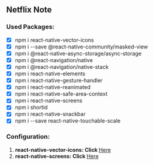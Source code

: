 ## Netflix Note

### Used Packages:

- [x] npm i react-native-vector-icons
- [x] npm i --save @react-native-community/masked-view
- [x] npm i @react-native-async-storage/async-storage
- [x] npm i @react-navigation/native
- [x] npm i @react-navigation/native-stack
- [x] npm i react-native-elements
- [x] npm i react-native-gesture-handler
- [x] npm i react-native-reanimated
- [x] npm i react-native-safe-area-context
- [x] npm i react-native-screens
- [x] npm i shortid
- [x] npm i react-native-snackbar
- [x] npm i --save react-native-touchable-scale

### Configuration:

<ol>
    <li><b>react-native-vector-icons: Click </b> <a href="https://www.npmjs.com/package/react-native-vector-icons" target="_blank">Here</a></li>
    <li><b>react-native-screens: Click </b> <a href="https://www.npmjs.com/package/react-native-screens" target="_blank">Here</a></li>
</ol>
